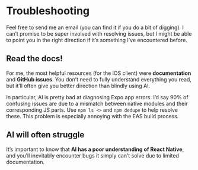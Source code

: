 # Troubleshooting

Feel free to send me an email (you can find it if you do a bit of digging). I can’t promise to be super involved with resolving issues, but I might be able to point you in the right direction if it’s something I’ve encountered before.

## Read the docs!

For me, the most helpful resources (for the iOS client) were **documentation** and **GitHub issues**. You don’t need to fully understand everything you read, but it’ll often give you better direction than blindly using AI.

In particular, AI is pretty bad at diagnosing Expo app errors. I’d say 90% of confusing issues are due to a mismatch between native modules and their corresponding JS parts. Use `npm ls <>` and `npm dedupe` to help resolve these. This problem is especially annoying with the EAS build process.

## AI will often struggle

It’s important to know that **AI has a poor understanding of React Native**, and you’ll inevitably encounter bugs it simply can’t solve due to limited documentation.
